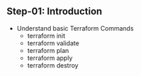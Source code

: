## Step-01: Introduction
- Understand basic Terraform Commands
  - terraform init
  - terraform validate
  - terraform plan
  - terraform apply
  - terraform destroy
